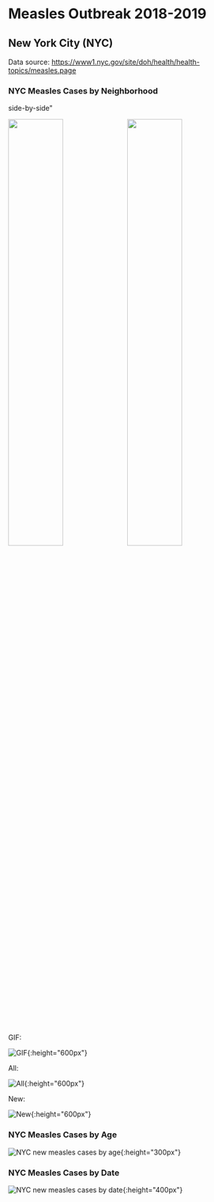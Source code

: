 # Measles Outbreak 2018-2019

## New York City (NYC)

Data source: https://www1.nyc.gov/site/doh/health/health-topics/measles.page

### NYC Measles Cases by Neighborhood

side-by-side"

<img src="/images/nyc_measles_cases_by_neighborhood_geoplot_all.png" width="47%"> <img src="/images/nyc_measles_cases_by_neighborhood_geoplot_new.png" width="47%">

GIF:

![GIF](/images/nyc_measles_cases_by_neighborhood_geoplot_all-new.gif){:height="600px"}

All:

![All](/images/nyc_measles_cases_by_neighborhood_geoplot_all.png){:height="600px"}

New:

![New](/images/nyc_measles_cases_by_neighborhood_geoplot_new.png){:height="600px"}

### NYC Measles Cases by Age

![NYC new measles cases by age](/images/nyc_measles_cases_by_age_barplot.png){:height="300px"}

### NYC Measles Cases by Date

![NYC new measles cases by date](/images/nyc_new_measles_cases_by_month_barplot.png){:height="400px"}
